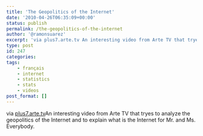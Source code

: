 ```yaml
---
title: 'The Geopolitics of the Internet'
date: '2010-04-26T06:35:09+00:00'
status: publish
permalink: /the-geopolitics-of-the-internet
author: '@ramonsuarez'
excerpt: 'via plus7.arte.tv An interesting video from Arte TV that tryes to analyze the geopolitics of the Internet and to explain what is the Internet for Mr. and Ms. Everybody.'
type: post
id: 247
categories:
tags:
    - français
    - internet
    - statistics
    - stats
    - videos
post_format: []
---
```

via [plus7.arte.tv](http://plus7.arte.tv/fr/1697660,CmC=3175036,scheduleId=3129940.html)An interesting video from Arte TV that tryes to analyze the geopolitics of the Internet and to explain what is the Internet for Mr. and Ms. Everybody.

